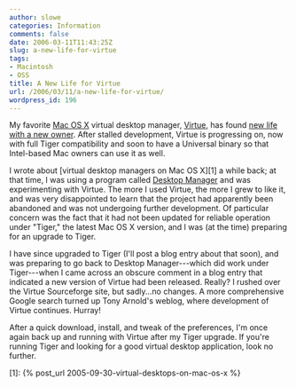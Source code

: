 ```yaml
---
author: slowe
categories: Information
comments: false
date: 2006-03-11T11:43:25Z
slug: a-new-life-for-virtue
tags:
- Macintosh
- OSS
title: A New Life for Virtue
url: /2006/03/11/a-new-life-for-virtue/
wordpress_id: 196
---
```


My favorite [Mac OS X](http://www.apple.com/macosx/) virtual desktop manager, [Virtue](http://virtuedesktops.sourceforge.net), has found [new life with a new owner](http://www.tonyarnold.com/articles/2006/03/08/virtue-version-0-52r85). After stalled development, Virtue is progressing on, now with full Tiger compatibility and soon to have a Universal binary so that Intel-based Mac owners can use it as well.

I wrote about [virtual desktop managers on Mac OS X][1] a while back; at that time, I was using a program called [Desktop Manager](http://desktopmanager.berlios.de/) and was experimenting with Virtue. The more I used Virtue, the more I grew to like it, and was very disappointed to learn that the project had apparently been abandoned and was not undergoing further development. Of particular concern was the fact that it had not been updated for reliable operation under "Tiger," the latest Mac OS X version, and I was (at the time) preparing for an upgrade to Tiger.

I have since upgraded to Tiger (I'll post a blog entry about that soon), and was preparing to go back to Desktop Manager---which did work under Tiger---when I came across an obscure comment in a blog entry that indicated a new version of Virtue had been released. Really? I rushed over the Virtue Sourceforge site, but sadly...no changes. A more comprehensive Google search turned up Tony Arnold's weblog, where development of Virtue continues. Hurray!

After a quick download, install, and tweak of the preferences, I'm once again back up and running with Virtue after my Tiger upgrade. If you're running Tiger and looking for a good virtual desktop application, look no further.

[1]: {% post_url 2005-09-30-virtual-desktops-on-mac-os-x %}
